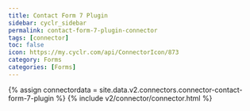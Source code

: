 ```yaml
---
title: Contact Form 7 Plugin
sidebar: cyclr_sidebar
permalink: contact-form-7-plugin-connector
tags: [connector]
toc: false
icon: https://my.cyclr.com/api/ConnectorIcon/873
category: Forms
categories: [Forms]
---
```

{% assign connectordata = site.data.v2.connectors.connector-contact-form-7-plugin %}
{% include v2/connector/connector.html %}	